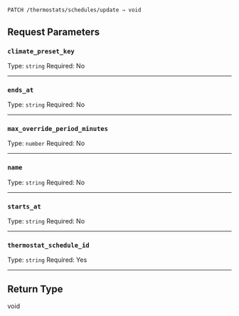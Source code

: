 # 

```
PATCH /thermostats/schedules/update ⇒ void
```



## Request Parameters

### `climate_preset_key`

Type: `string`
Required: No



***

### `ends_at`

Type: `string`
Required: No



***

### `max_override_period_minutes`

Type: `number`
Required: No



***

### `name`

Type: `string`
Required: No



***

### `starts_at`

Type: `string`
Required: No



***

### `thermostat_schedule_id`

Type: `string`
Required: Yes



***

## Return Type

void
